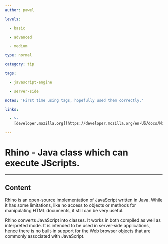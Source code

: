 ```yaml
---
author: pawel

levels:

  - basic

  - advanced

  - medium

type: normal

category: tip

tags:

  - javascript-engine

  - server-side

notes: 'First time using tags, hopefully used them correctly.'

links:

  - >-
    [developer.mozilla.org](https://developer.mozilla.org/en-US/docs/Mozilla/Projects/Rhino){website}

---
```


# Rhino - Java class which can execute JScripts.

---

## Content

Rhino is an open-source implementation of JavaScript written in Java. While it has some limitations, like no access to objects or methods for manipulating HTML documents, it still can be very useful.

Rhino converts JavaScript into classes. It works in both compiled as well as interpreted mode. It is intended to be used in server-side applications, hence there is no built-in support for the Web browser objects that are commonly associated with JavaScript.
